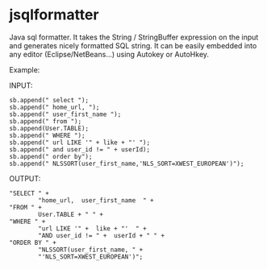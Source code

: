 jsqlformatter
=============

Java sql formatter. It takes the String / StringBuffer expression on the input and generates nicely formatted SQL string. It can be easily embedded 
into any editor (Eclipse/NetBeans...) using Autokey or AutoHkey.

Example:

INPUT:

	sb.append(" select ");
	sb.append(" home_url, ");
	sb.append(" user_first_name ");
	sb.append(" from ");
	sb.append(User.TABLE);
	sb.append(" WHERE ");
	sb.append(" url LIKE '" + like + "' ");
	sb.append(" and user_id != " + userId);
	sb.append(" order by");
	sb.append(" NLSSORT(user_first_name,'NLS_SORT=XWEST_EUROPEAN')");


OUTPUT:

	"SELECT " +
			"home_url,  user_first_name  " +
	"FROM " +
			User.TABLE + " " +
	"WHERE " +
			"url LIKE '" +  like + "'  " +
			"AND user_id != " +  userId + " " +
	"ORDER BY " +
			"NLSSORT(user_first_name, " +
			"'NLS_SORT=XWEST_EUROPEAN')";
